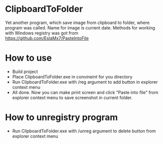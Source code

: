 # ClipboardToFolder

Yet another program, which save image from clipboard to folder, where program was called. Name for image is current date. Methods for working with Windows registry was got from https://github.com/EslaMx7/PasteIntoFile

# How to use
- Build project
- Place ClipboardToFolder.exe in convineint for you directory
- Run ClipboardToFolder.exe with /reg argument to add button in explorer context menu
- All done. Now you can make print screen and click "Paste into file" from explorer context menu to save screenshot in current folder.

# How to unregistry program
- Run ClipboardToFolder.exe with /unreg argument to delete button from explorer context menu